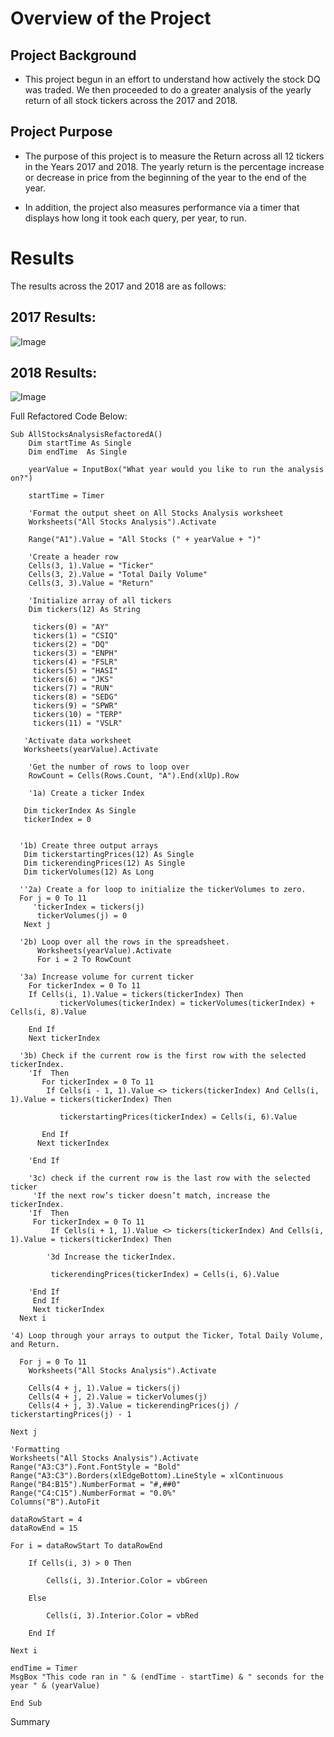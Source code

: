 # Overview of the Project 
## Project Background
* This project begun in an effort to understand how actively the stock DQ was traded. We then proceeded to do a greater analysis of the yearly return of all stock tickers across the 2017 and 2018. 

## Project Purpose
* The purpose of this project is to measure the Return across all 12 tickers in the Years 2017 and 2018. The yearly return is the percentage increase or decrease in price from the beginning of the year to the end of the year.
    
* In addition, the project also measures performance via a timer that displays how long it took each query, per year, to run.
   
# Results

The results across the 2017 and 2018 are as follows:
## 2017 Results:

![Image](https://github.com/faridah-m/stock-analysis/blob/main/2017_Refactored_Results.PNG)

## 2018 Results:

![Image](https://github.com/faridah-m/stock-analysis/blob/main/2018_Refactored_Results.PNG)

Full Refactored Code Below:

    Sub AllStocksAnalysisRefactoredA()
        Dim startTime As Single
        Dim endTime  As Single

        yearValue = InputBox("What year would you like to run the analysis on?")

        startTime = Timer
    
        'Format the output sheet on All Stocks Analysis worksheet
        Worksheets("All Stocks Analysis").Activate
    
        Range("A1").Value = "All Stocks (" + yearValue + ")"
    
        'Create a header row
        Cells(3, 1).Value = "Ticker"
        Cells(3, 2).Value = "Total Daily Volume"
        Cells(3, 3).Value = "Return"

        'Initialize array of all tickers
        Dim tickers(12) As String
    
         tickers(0) = "AY"
         tickers(1) = "CSIQ"
         tickers(2) = "DQ"
         tickers(3) = "ENPH"
         tickers(4) = "FSLR"
         tickers(5) = "HASI"
         tickers(6) = "JKS"
         tickers(7) = "RUN"
         tickers(8) = "SEDG"
         tickers(9) = "SPWR"
         tickers(10) = "TERP"
         tickers(11) = "VSLR"
    
       'Activate data worksheet
       Worksheets(yearValue).Activate
    
        'Get the number of rows to loop over
        RowCount = Cells(Rows.Count, "A").End(xlUp).Row
    
        '1a) Create a ticker Index
        
       Dim tickerIndex As Single
       tickerIndex = 0
         

      '1b) Create three output arrays
       Dim tickerstartingPrices(12) As Single
       Dim tickerendingPrices(12) As Single
       Dim tickerVolumes(12) As Long

      ''2a) Create a for loop to initialize the tickerVolumes to zero.
      For j = 0 To 11
         'tickerIndex = tickers(j)
          tickerVolumes(j) = 0
       Next j
             
      '2b) Loop over all the rows in the spreadsheet.
          Worksheets(yearValue).Activate
          For i = 2 To RowCount
    
      '3a) Increase volume for current ticker
        For tickerIndex = 0 To 11
        If Cells(i, 1).Value = tickers(tickerIndex) Then
               tickerVolumes(tickerIndex) = tickerVolumes(tickerIndex) + Cells(i, 8).Value

        End If
        Next tickerIndex
        
      '3b) Check if the current row is the first row with the selected tickerIndex.
        'If  Then
           For tickerIndex = 0 To 11
            If Cells(i - 1, 1).Value <> tickers(tickerIndex) And Cells(i, 1).Value = tickers(tickerIndex) Then

               tickerstartingPrices(tickerIndex) = Cells(i, 6).Value

           End If
          Next tickerIndex
            
        'End If
        
        '3c) check if the current row is the last row with the selected ticker
         'If the next row’s ticker doesn’t match, increase the tickerIndex.
        'If  Then
         For tickerIndex = 0 To 11
             If Cells(i + 1, 1).Value <> tickers(tickerIndex) And Cells(i, 1).Value = tickers(tickerIndex) Then
                   
            '3d Increase the tickerIndex.
            
             tickerendingPrices(tickerIndex) = Cells(i, 6).Value
            
        'End If
         End If
         Next tickerIndex
      Next i
    
    '4) Loop through your arrays to output the Ticker, Total Daily Volume, and Return.
    
      For j = 0 To 11
        Worksheets("All Stocks Analysis").Activate
        
        Cells(4 + j, 1).Value = tickers(j)
        Cells(4 + j, 2).Value = tickerVolumes(j)
        Cells(4 + j, 3).Value = tickerendingPrices(j) / tickerstartingPrices(j) - 1
        
    Next j
    
    'Formatting
    Worksheets("All Stocks Analysis").Activate
    Range("A3:C3").Font.FontStyle = "Bold"
    Range("A3:C3").Borders(xlEdgeBottom).LineStyle = xlContinuous
    Range("B4:B15").NumberFormat = "#,##0"
    Range("C4:C15").NumberFormat = "0.0%"
    Columns("B").AutoFit

    dataRowStart = 4
    dataRowEnd = 15

    For i = dataRowStart To dataRowEnd
        
        If Cells(i, 3) > 0 Then
            
            Cells(i, 3).Interior.Color = vbGreen
            
        Else
        
            Cells(i, 3).Interior.Color = vbRed
            
        End If
        
    Next i
 
    endTime = Timer
    MsgBox "This code ran in " & (endTime - startTime) & " seconds for the year " & (yearValue)

    End Sub


        



Summary

